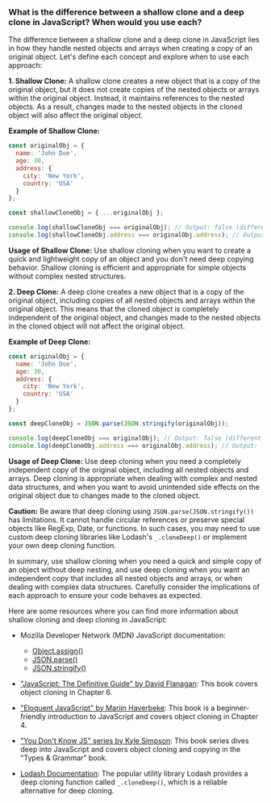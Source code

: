 ### What is the difference between a shallow clone and a deep clone in JavaScript? When would you use each?

The difference between a shallow clone and a deep clone in JavaScript lies in how they handle nested objects and arrays when creating a copy of an original object. Let's define each concept and explore when to use each approach:

**1. Shallow Clone:**
A shallow clone creates a new object that is a copy of the original object, but it does not create copies of the nested objects or arrays within the original object. Instead, it maintains references to the nested objects. As a result, changes made to the nested objects in the cloned object will also affect the original object.

**Example of Shallow Clone:**
```javascript
const originalObj = {
  name: 'John Doe',
  age: 30,
  address: {
    city: 'New York',
    country: 'USA'
  }
};

const shallowCloneObj = { ...originalObj };

console.log(shallowCloneObj === originalObj); // Output: false (different objects)
console.log(shallowCloneObj.address === originalObj.address); // Output: true (same nested object)
```

**Usage of Shallow Clone:**
Use shallow cloning when you want to create a quick and lightweight copy of an object and you don't need deep copying behavior. Shallow cloning is efficient and appropriate for simple objects without complex nested structures.

**2. Deep Clone:**
A deep clone creates a new object that is a copy of the original object, including copies of all nested objects and arrays within the original object. This means that the cloned object is completely independent of the original object, and changes made to the nested objects in the cloned object will not affect the original object.

**Example of Deep Clone:**
```javascript
const originalObj = {
  name: 'John Doe',
  age: 30,
  address: {
    city: 'New York',
    country: 'USA'
  }
};

const deepCloneObj = JSON.parse(JSON.stringify(originalObj));

console.log(deepCloneObj === originalObj); // Output: false (different objects)
console.log(deepCloneObj.address === originalObj.address); // Output: false (different nested objects)
```

**Usage of Deep Clone:**
Use deep cloning when you need a completely independent copy of the original object, including all nested objects and arrays. Deep cloning is appropriate when dealing with complex and nested data structures, and when you want to avoid unintended side effects on the original object due to changes made to the cloned object.

**Caution:**
Be aware that deep cloning using `JSON.parse(JSON.stringify())` has limitations. It cannot handle circular references or preserve special objects like RegExp, Date, or functions. In such cases, you may need to use custom deep cloning libraries like Lodash's `_.cloneDeep()` or implement your own deep cloning function.

In summary, use shallow cloning when you need a quick and simple copy of an object without deep nesting, and use deep cloning when you want an independent copy that includes all nested objects and arrays, or when dealing with complex data structures. Carefully consider the implications of each approach to ensure your code behaves as expected.

Here are some resources where you can find more information about shallow cloning and deep cloning in JavaScript:

- Mozilla Developer Network (MDN) JavaScript documentation:
  - [Object.assign()](https://developer.mozilla.org/en-US/docs/Web/JavaScript/Reference/Global_Objects/Object/assign)
  - [JSON.parse()](https://developer.mozilla.org/en-US/docs/Web/JavaScript/Reference/Global_Objects/JSON/parse)
  - [JSON.stringify()](https://developer.mozilla.org/en-US/docs/Web/JavaScript/Reference/Global_Objects/JSON/stringify)

- ["JavaScript: The Definitive Guide" by David Flanagan](https://www.oreilly.com/library/view/javascript-the-definitive/9781449393854/): This book covers object cloning in Chapter 6.

- ["Eloquent JavaScript" by Marijn Haverbeke](https://eloquentjavascript.net/): This book is a beginner-friendly introduction to JavaScript and covers object cloning in Chapter 4.

- ["You Don't Know JS" series by Kyle Simpson](https://github.com/getify/You-Dont-Know-JS/tree/2nd-ed/types%20%26%20grammar): This book series dives deep into JavaScript and covers object cloning and copying in the "Types & Grammar" book.

- [Lodash Documentation](https://lodash.com/docs/4.17.15#cloneDeep): The popular utility library Lodash provides a deep cloning function called `_.cloneDeep()`, which is a reliable alternative for deep cloning.
